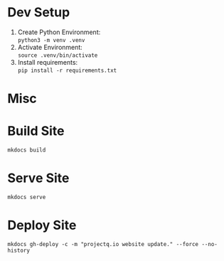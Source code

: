 # Dev Setup

1. Create Python Environment:  
`python3 -m venv .venv`
2. Activate Environment:  
`source .venv/bin/activate `
3. Install requirements:  
`pip install -r requirements.txt`

# Misc

# Build Site
`mkdocs build`
# Serve Site
`mkdocs serve`
# Deploy Site
`mkdocs gh-deploy -c -m "projectq.io website update." --force --no-history`